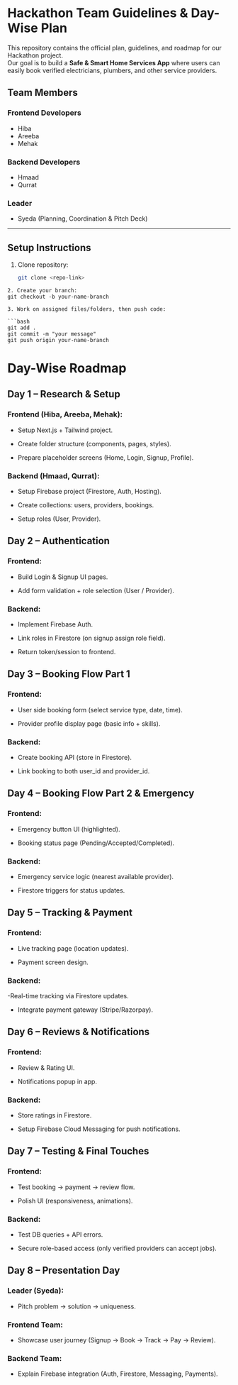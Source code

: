 
# Hackathon Team Guidelines & Day-Wise Plan  

This repository contains the official plan, guidelines, and roadmap for our Hackathon project.  
Our goal is to build a **Safe & Smart Home Services App** where users can easily book verified electricians, plumbers, and other service providers.


##  Team Members  

### Frontend Developers  
- Hiba  
- Areeba  
- Mehak  

### Backend Developers  
- Hmaad  
- Qurrat  

### Leader  
- Syeda (Planning, Coordination & Pitch Deck)  

---

##  Setup Instructions  

1. Clone repository:  
   ```bash
   git clone <repo-link>
```
2. Create your branch:
git checkout -b your-name-branch

3. Work on assigned files/folders, then push code:

```bash
git add .
git commit -m "your message"
git push origin your-name-branch
```

# Day-Wise Roadmap
## Day 1 – Research & Setup

### Frontend (Hiba, Areeba, Mehak):

- Setup Next.js + Tailwind project.

- Create folder structure (components, pages, styles).

- Prepare placeholder screens (Home, Login, Signup, Profile).

### Backend (Hmaad, Qurrat):

- Setup Firebase project (Firestore, Auth, Hosting).

- Create collections: users, providers, bookings.

- Setup roles (User, Provider).


## Day 2 – Authentication
### Frontend:

- Build Login & Signup UI pages.

- Add form validation + role selection (User / Provider).

### Backend:
- Implement Firebase Auth.

- Link roles in Firestore (on signup assign role field).

- Return token/session to frontend.

## Day 3 – Booking Flow Part 1
### Frontend:
- User side booking form (select service type, date, time).

- Provider profile display page (basic info + skills).

### Backend:
- Create booking API (store in Firestore).

- Link booking to both user_id and provider_id.

## Day 4 – Booking Flow Part 2 & Emergency

### Frontend:
- Emergency button UI (highlighted).

- Booking status page (Pending/Accepted/Completed).

### Backend:
- Emergency service logic (nearest available provider).

- Firestore triggers for status updates.

## Day 5 – Tracking & Payment

### Frontend:
- Live tracking page (location updates).

- Payment screen design.

### Backend:
-Real-time tracking via Firestore updates.

- Integrate payment gateway (Stripe/Razorpay).

## Day 6 – Reviews & Notifications

### Frontend:
- Review & Rating UI.

- Notifications popup in app.

### Backend:
- Store ratings in Firestore.

- Setup Firebase Cloud Messaging for push notifications.

## Day 7 – Testing & Final Touches

### Frontend:
- Test booking → payment → review flow.

- Polish UI (responsiveness, animations).

### Backend:
- Test DB queries + API errors.

- Secure role-based access (only verified providers can accept jobs).

## Day 8 – Presentation Day
### Leader (Syeda):
- Pitch problem → solution → uniqueness.
### Frontend Team:
- Showcase user journey (Signup → Book → Track → Pay → Review).

### Backend Team:

- Explain Firebase integration (Auth, Firestore, Messaging, Payments).